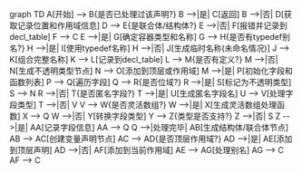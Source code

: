 graph TD
    A[开始] --> B{是否已处理过该声明?}
    B -->|是| C[返回]
    B -->|否| D[获取记录位置和作用域信息]
    D --> E{是联合体/结构体?}
    E -->|否| F[报错并记录到decl_table]
    F --> C
    E -->|是| G[确定容器类型和名称]
    G --> H{是否有typedef别名?}
    H -->|是| I[使用typedef名称]
    H -->|否| J[生成临时名称(未命名情况)]
    J --> K[组合完整名称]
    K --> L[记录到decl_table]
    L --> M{是否有定义?}
    M -->|否| N[生成不透明类型节点]
    N --> O[添加到顶层或作用域]
    M -->|是| P[初始化字段和函数列表]
    P --> Q[遍历字段]
    Q --> R{是否位域?}
    R -->|是| S[标记为不透明类型]
    S --> N
    R -->|否| T{是否匿名字段?}
    T -->|是| U[生成匿名字段名]
    U --> V[处理字段类型]
    T -->|否| V
    V --> W{是否灵活数组?}
    W -->|是| X[生成灵活数组处理函数]
    X --> Q
    W -->|否| Y[转换字段类型]
    Y --> Z{类型是否支持?}
    Z -->|否| S
    Z -->|是| AA[记录字段信息]
    AA --> Q
    Q -->|处理完毕| AB[生成结构体/联合体节点]
    AB --> AC[创建变量声明节点]
    AC --> AD{是否顶层作用域?}
    AD -->|是| AE[添加到顶层声明]
    AD -->|否| AF[添加到当前作用域]
    AE --> AG[处理别名]
    AG --> C
    AF --> C
